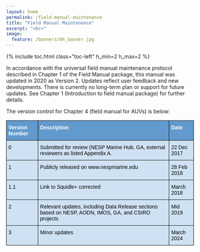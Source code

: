 ```yaml
---
layout: home
permalink: /field-manual-maintenance
title: "Field Manual Maintenence"
excerpt: "<br>"
image:
  feature: /banners/04_banner.jpg
---
```

{% include toc.html class="toc-left" h_min=2 h_max=2 %}

In accordance with the universal field manual maintenance protocol described in Chapter 1 of the Field Manual package, this manual was updated in 2020 as Version 2. Updates reflect user feedback and new developments. There is currently no long-term plan or support for future updates. See Chapter 1 (Introduction to field manual package) for further details. 

The version control for Chapter 4 (field manual for AUVs) is below:


<style type="text/css">
.tg  {border-collapse:collapse;border-spacing:0;}
.tg td{border-color:black;border-style:solid;border-width:1px;font-family:Arial, sans-serif;font-size:14px;
  overflow:hidden;padding:10px 5px;word-break:normal;}
.tg th{border-color:black;border-style:solid;border-width:1px;font-family:Arial, sans-serif;font-size:14px;
  font-weight:normal;overflow:hidden;padding:10px 5px;word-break:normal;}
.tg .tg-aoc0{background-color:#629ACD;color:#FFF;font-weight:bold;text-align:left;vertical-align:top}
.tg .tg-5jfb{background-color:#CFE2F3;text-align:left;vertical-align:top}
</style>
<table class="tg">
<thead>
  <tr>
    <th class="tg-aoc0"><span style="font-weight:700;font-style:normal;text-decoration:none;color:#FFF;background-color:transparent">Version Number</span></th>
    <th class="tg-aoc0"><span style="font-weight:700;font-style:normal;text-decoration:none;color:#FFF;background-color:transparent">Description</span></th>
    <th class="tg-aoc0"><span style="font-weight:700;font-style:normal;text-decoration:none;color:#FFF;background-color:transparent">Date</span></th>
  </tr>
</thead>
<tbody>
  <tr>
    <td class="tg-5jfb"><span style="font-weight:400;font-style:normal;text-decoration:none;color:#000;background-color:#CFE2F3">0</span></td>
    <td class="tg-5jfb"><span style="font-weight:400;font-style:normal;text-decoration:none;color:#000;background-color:#CFE2F3">Submitted for review (NESP Marine Hub, GA, external reviewers as listed Appendix A.</span></td>
    <td class="tg-5jfb"><span style="font-weight:400;font-style:normal;text-decoration:none;color:#000;background-color:#CFE2F3">22 Dec 2017</span></td>
  </tr>
  <tr>
    <td class="tg-5jfb"><span style="font-weight:400;font-style:normal;text-decoration:none;color:#000;background-color:#CFE2F3">1</span></td>
    <td class="tg-5jfb"><span style="font-weight:400;font-style:normal;text-decoration:none;color:#000;background-color:#CFE2F3">Publicly released on www.nespmarine.edu</span></td>
    <td class="tg-5jfb"><span style="font-weight:400;font-style:normal;text-decoration:none;color:#000;background-color:#CFE2F3">28 Feb 2018</span></td>
  </tr>
  <tr>
    <td class="tg-5jfb"><span style="font-weight:400;font-style:normal;text-decoration:none;color:#000;background-color:#CFE2F3">1.1</span></td>
    <td class="tg-5jfb"><span style="font-weight:400;font-style:normal;text-decoration:none;color:#000;background-color:#CFE2F3">Link to Squidle+ corrected</span></td>
    <td class="tg-5jfb"><span style="font-weight:400;font-style:normal;text-decoration:none;color:#000;background-color:#CFE2F3">March 2018</span></td>
  </tr>
  <tr>
    <td class="tg-5jfb"><span style="font-weight:400;font-style:normal;text-decoration:none;color:#000;background-color:#CFE2F3">2</span></td>
    <td class="tg-5jfb"><span style="font-weight:400;font-style:normal;text-decoration:none;color:#000;background-color:#CFE2F3">Relevant updates, including Data Release sections based on NESP, AODN, IMOS, GA, and CSIRO projects</span></td>
    <td class="tg-5jfb"><span style="font-weight:400;font-style:normal;text-decoration:none;color:#000;background-color:#CFE2F3">Mid 2019</span></td>
  </tr>
  <tr>
    <td class="tg-5jfb"><span style="font-weight:400;font-style:normal;text-decoration:none;color:#000;background-color:#CFE2F3">3</span></td>
    <td class="tg-5jfb"><span style="font-weight:400;font-style:normal;text-decoration:none;color:#000;background-color:#CFE2F3">Minor updates </span></td>
    <td class="tg-5jfb"><span style="font-weight:400;font-style:normal;text-decoration:none;color:#000;background-color:#CFE2F3">March 2024</span></td>
  </tr>
</tbody>
</table>
